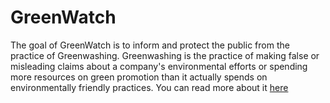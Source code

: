 # GreenWatch

The goal of GreenWatch is to inform and protect the public from the practice of Greenwashing.
Greenwashing is the practice of making false or misleading claims about a company's environmental efforts or spending more resources on green promotion than it actually spends on environmentally friendly practices. You can read more about it [here](https://www.nrdc.org/stories/what-greenwashing)
